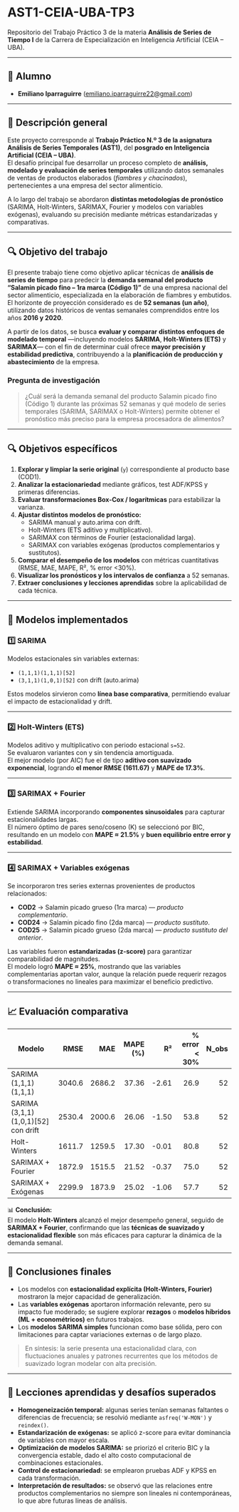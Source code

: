 # AST1-CEIA-UBA-TP3
Repositorio del Trabajo Práctico 3 de la materia **Análisis de Series de Tiempo I** de la Carrera de Especialización en Inteligencia Artificial (CEIA – UBA).

---

## 👥 Alumno

- **Emiliano Iparraguirre** (<emiliano.iparraguirre22@gmail.com>)  

---

## 📘 Descripción general

Este proyecto corresponde al **Trabajo Práctico N.º 3 de la asignatura Análisis de Series Temporales (AST1)**, del **posgrado en Inteligencia Artificial (CEIA – UBA)**.  
El desafío principal fue desarrollar un proceso completo de **análisis, modelado y evaluación de series temporales** utilizando datos semanales de ventas de productos elaborados (*fiambres y chacinados*), pertenecientes a una empresa del sector alimenticio.

A lo largo del trabajo se abordaron **distintas metodologías de pronóstico** (SARIMA, Holt-Winters, SARIMAX, Fourier y modelos con variables exógenas), evaluando su precisión mediante métricas estandarizadas y comparativas.

---

## 🔍 Objetivo del trabajo

El presente trabajo tiene como objetivo aplicar técnicas de **análisis de series de tiempo** para predecir la **demanda semanal del producto “Salamin picado fino – 1ra marca (Código 1)”** de una empresa nacional del sector alimenticio, especializada en la elaboración de fiambres y embutidos.  
El horizonte de proyección considerado es de **52 semanas (un año)**, utilizando datos históricos de ventas semanales comprendidos entre los años **2016 y 2020**.

A partir de los datos, se busca **evaluar y comparar distintos enfoques de modelado temporal** —incluyendo modelos **SARIMA**, **Holt-Winters (ETS)** y **SARIMAX**— con el fin de determinar cuál ofrece **mayor precisión y estabilidad predictiva**, contribuyendo a la **planificación de producción y abastecimiento** de la empresa.

### Pregunta de investigación

> ¿Cuál será la demanda semanal del producto Salamin picado fino (Código 1) durante las próximas 52 semanas y qué modelo de series temporales (SARIMA, SARIMAX o Holt-Winters) permite obtener el pronóstico más preciso para la empresa procesadora de alimentos?

---

## 🔍 Objetivos específicos

1. **Explorar y limpiar la serie original** (`y`) correspondiente al producto base (COD1).  
2. **Analizar la estacionariedad** mediante gráficos, test ADF/KPSS y primeras diferencias.  
3. **Evaluar transformaciones Box-Cox / logarítmicas** para estabilizar la varianza.  
4. **Ajustar distintos modelos de pronóstico:**
   - SARIMA manual y auto.arima con drift.
   - Holt-Winters (ETS aditivo y multiplicativo).
   - SARIMAX con términos de Fourier (estacionalidad larga).
   - SARIMAX con variables exógenas (productos complementarios y sustitutos).  
5. **Comparar el desempeño de los modelos** con métricas cuantitativas (RMSE, MAE, MAPE, R², % error <30%).  
6. **Visualizar los pronósticos y los intervalos de confianza** a 52 semanas.  
7. **Extraer conclusiones y lecciones aprendidas** sobre la aplicabilidad de cada técnica.

---

## 🧩 Modelos implementados

### 1️⃣ SARIMA
Modelos estacionales sin variables externas:
- `(1,1,1)(1,1,1)[52]`
- `(3,1,1)(1,0,1)[52]` con drift (auto.arima)

Estos modelos sirvieron como **línea base comparativa**, permitiendo evaluar el impacto de estacionalidad y drift.

---

### 2️⃣ Holt-Winters (ETS)
Modelos aditivo y multiplicativo con periodo estacional `s=52`.  
Se evaluaron variantes con y sin tendencia amortiguada.  
El mejor modelo (por AIC) fue el de tipo **aditivo con suavizado exponencial**, logrando **el menor RMSE (1611.67)** y **MAPE de 17.3%**.

---

### 3️⃣ SARIMAX + Fourier
Extiende SARIMA incorporando **componentes sinusoidales** para capturar estacionalidades largas.  
El número óptimo de pares seno/coseno (K) se seleccionó por BIC, resultando en un modelo con **MAPE ≈ 21.5%** y **buen equilibrio entre error y estabilidad**.

---

### 4️⃣ SARIMAX + Variables exógenas
Se incorporaron tres series externas provenientes de productos relacionados:
- **COD2** → Salamin picado grueso (1ra marca) — *producto complementario*.  
- **COD24** → Salamin picado fino (2da marca) — *producto sustituto*.  
- **COD25** → Salamin picado grueso (2da marca) — *producto sustituto del anterior*.

Las variables fueron **estandarizadas (z-score)** para garantizar comparabilidad de magnitudes.  
El modelo logró **MAPE ≈ 25%**, mostrando que las variables complementarias aportan valor, aunque la relación puede requerir rezagos o transformaciones no lineales para maximizar el beneficio predictivo.

---

## 📈 Evaluación comparativa

| Modelo                                | RMSE     | MAE      | MAPE (%) | R²     | % error < 30% | N_obs |
|--------------------------------------|----------:|----------:|----------:|-------:|---------------:|------:|
| SARIMA (1,1,1)(1,1,1)                | 3040.6 | 2686.2 | 37.36 | -2.61 | 26.9 | 52 |
| SARIMA (3,1,1)(1,0,1)[52] con drift  | 2530.4 | 2000.6 | 26.06 | -1.50 | 53.8 | 52 |
| Holt-Winters                         | 1611.7 | 1259.5 | 17.30 | -0.01 | 80.8 | 52 |
| SARIMAX + Fourier                    | 1872.9 | 1515.5 | 21.52 | -0.37 | 75.0 | 52 |
| SARIMAX + Exógenas                   | 2299.9 | 1873.9 | 25.02 | -1.06 | 57.7 | 52 |

📊 **Conclusión:**  
El modelo **Holt-Winters** alcanzó el mejor desempeño general, seguido de **SARIMAX + Fourier**, confirmando que las **técnicas de suavizado y estacionalidad flexible** son más eficaces para capturar la dinámica de la demanda semanal.

---

## 🧠 Conclusiones finales

- Los modelos con **estacionalidad explícita (Holt-Winters, Fourier)** mostraron la mejor capacidad de generalización.  
- Las **variables exógenas** aportaron información relevante, pero su impacto fue moderado; se sugiere explorar **rezagos** o **modelos híbridos (ML + econométricos)** en futuros trabajos.  
- Los **modelos SARIMA simples** funcionan como base sólida, pero con limitaciones para captar variaciones externas o de largo plazo.

> En síntesis: la serie presenta una estacionalidad clara, con fluctuaciones anuales y patrones recurrentes que los métodos de suavizado logran modelar con alta precisión.

---

## 🧩 Lecciones aprendidas y desafíos superados

- **Homogeneización temporal:** algunas series tenían semanas faltantes o diferencias de frecuencia; se resolvió mediante `asfreq('W-MON')` y `reindex()`.  
- **Estandarización de exógenas:** se aplicó z-score para evitar dominancia de variables con mayor escala.  
- **Optimización de modelos SARIMA:** se priorizó el criterio BIC y la convergencia estable, dado el alto costo computacional de combinaciones estacionales.  
- **Control de estacionariedad:** se emplearon pruebas ADF y KPSS en cada transformación.  
- **Interpretación de resultados:** se observó que las relaciones entre productos complementarios no siempre son lineales ni contemporáneas, lo que abre futuras líneas de análisis.